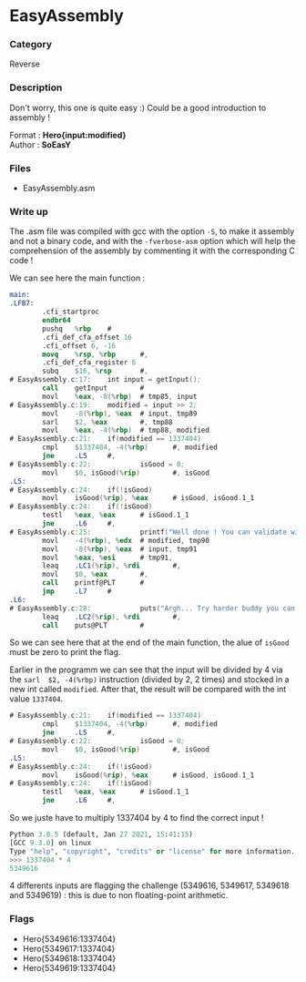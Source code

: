 # EasyAssembly

### Category

Reverse

### Description

Don't worry, this one is quite easy :)
Could be a good introduction to assembly !

Format : **Hero{input:modified}**<br>
Author : **SoEasY**

### Files

- EasyAssembly.asm

### Write up

The .asm file was compiled with gcc with the option `-S`, to make it assembly and not a binary code, and with the `-fverbose-asm` option which will help the comprehension of the assembly by commenting it with the corresponding C code !

We can see here the main function :

```nasm
main:
.LFB7:
        .cfi_startproc
        endbr64
        pushq   %rbp    #
        .cfi_def_cfa_offset 16
        .cfi_offset 6, -16
        movq    %rsp, %rbp      #,
        .cfi_def_cfa_register 6
        subq    $16, %rsp       #,
# EasyAssembly.c:17:    int input = getInput();
        call    getInput        #
        movl    %eax, -8(%rbp)  # tmp85, input
# EasyAssembly.c:19:    modified = input >> 2;
        movl    -8(%rbp), %eax  # input, tmp89
        sarl    $2, %eax        #, tmp88
        movl    %eax, -4(%rbp)  # tmp88, modified
# EasyAssembly.c:21:    if(modified == 1337404)
        cmpl    $1337404, -4(%rbp)      #, modified
        jne     .L5     #,
# EasyAssembly.c:22:            isGood = 0;
        movl    $0, isGood(%rip)        #, isGood
.L5:
# EasyAssembly.c:24:    if(!isGood)
        movl    isGood(%rip), %eax      # isGood, isGood.1_1
# EasyAssembly.c:24:    if(!isGood)
        testl   %eax, %eax      # isGood.1_1
        jne     .L6     #,
# EasyAssembly.c:25:            printf("Well done ! You can validate with the flag Hero{%d:%d}\n", input, modified);
        movl    -4(%rbp), %edx  # modified, tmp90
        movl    -8(%rbp), %eax  # input, tmp91
        movl    %eax, %esi      # tmp91,
        leaq    .LC1(%rip), %rdi        #,
        movl    $0, %eax        #,
        call    printf@PLT      #
        jmp     .L7     #
.L6:
# EasyAssembly.c:28:            puts("Argh... Try harder buddy you can do it !");
        leaq    .LC2(%rip), %rdi        #,
        call    puts@PLT        #
```

So we can see here that at the end of the main function, the alue of `isGood` must be zero to print the flag.

Earlier in the programm we can see that the input will be divided by 4 via the `sarl  $2, -4(%rbp)` instruction (divided by 2, 2 times) and stocked in a new int called `modified`. After that, the result will be compared with the int value `1337404`.

```nasm
# EasyAssembly.c:21:    if(modified == 1337404)
        cmpl    $1337404, -4(%rbp)      #, modified
        jne     .L5     #,
# EasyAssembly.c:22:            isGood = 0;
        movl    $0, isGood(%rip)        #, isGood
.L5:
# EasyAssembly.c:24:    if(!isGood)
        movl    isGood(%rip), %eax      # isGood, isGood.1_1
# EasyAssembly.c:24:    if(!isGood)
        testl   %eax, %eax      # isGood.1_1
        jne     .L6     #,
```
So we juste have to multiply 1337404 by 4 to find the correct input !

```python
Python 3.8.5 (default, Jan 27 2021, 15:41:15) 
[GCC 9.3.0] on linux
Type "help", "copyright", "credits" or "license" for more information.
>>> 1337404 * 4
5349616
```

4 differents inputs are flagging the challenge (5349616, 5349617, 5349618 and 5349619) : this is due to non floating-point arithmetic.

### Flags

- Hero{5349616:1337404}
- Hero{5349617:1337404}
- Hero{5349618:1337404}
- Hero{5349619:1337404}
